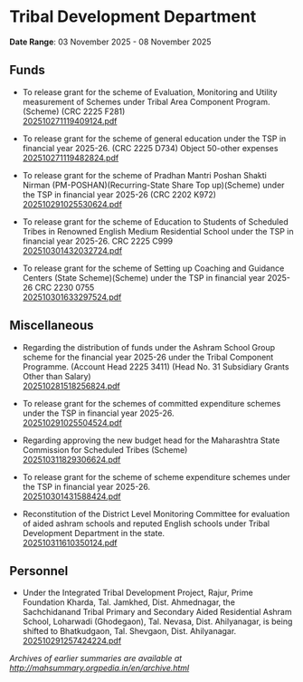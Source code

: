 # Tribal Development Department

**Date Range**: 03 November 2025 - 08 November 2025


## Funds
- To release grant for the scheme of Evaluation, Monitoring and Utility measurement of Schemes under Tribal Area Component Program.(Scheme) (CRC 2225 F281)\
  [202510271119409124.pdf](https://gr.maharashtra.gov.in/Site/Upload/Government%20Resolutions/English/202510271119409124.pdf)

- To release grant for the scheme of general education under the TSP in financial year 2025-26. (CRC 2225 D734) Object 50-other expenses\
  [202510271119482824.pdf](https://gr.maharashtra.gov.in/Site/Upload/Government%20Resolutions/English/202510271119482824.pdf)

- To release grant for the scheme of Pradhan Mantri Poshan Shakti  Nirman (PM-POSHAN)(Recurring-State Share Top up)(Scheme) under the TSP in financial year 2025-26 (CRC 2202 K972)\
  [202510291025530624.pdf](https://gr.maharashtra.gov.in/Site/Upload/Government%20Resolutions/English/202510291025530624.pdf)

- To release grant for the scheme of Education to Students of Scheduled  Tribes in Renowned English Medium Residential School under the TSP in financial year 2025-26. CRC 2225 C999\
  [202510301432032724.pdf](https://gr.maharashtra.gov.in/Site/Upload/Government%20Resolutions/English/202510301432032724.pdf)

- To release grant for the scheme of Setting up Coaching and Guidance Centers (State Scheme)(Scheme) under the TSP in financial year 2025-26 CRC 2230 0755\
  [202510301633297524.pdf](https://gr.maharashtra.gov.in/Site/Upload/Government%20Resolutions/English/202510301633297524.pdf)

## Miscellaneous
- Regarding the distribution of funds under the Ashram School Group scheme for the financial year 2025-26 under the Tribal Component Programme. (Account Head 2225 3411) (Head No. 31 Subsidiary Grants Other than Salary)\
  [202510281518256824.pdf](https://gr.maharashtra.gov.in/Site/Upload/Government%20Resolutions/English/202510281518256824.pdf)

- To release grant for the schemes of committed expenditure schemes under the TSP in financial year 2025-26.\
  [202510291025504524.pdf](https://gr.maharashtra.gov.in/Site/Upload/Government%20Resolutions/English/202510291025504524.pdf)

- Regarding approving the new budget head for the Maharashtra State Commission for Scheduled Tribes (Scheme)\
  [202510311829306624.pdf](https://gr.maharashtra.gov.in/Site/Upload/Government%20Resolutions/English/202510311829306624....pdf)

- To release grant for the scheme of scheme expenditure schemes under the TSP in financial year 2025-26.\
  [202510301431588424.pdf](https://gr.maharashtra.gov.in/Site/Upload/Government%20Resolutions/English/202510301431588424.pdf)

- Reconstitution of the District Level Monitoring Committee for evaluation of aided ashram schools and reputed English schools under Tribal Development Department in the state.\
  [202510311610350124.pdf](https://gr.maharashtra.gov.in/Site/Upload/Government%20Resolutions/English/202510311610350124.pdf)

## Personnel
- Under the Integrated Tribal Development Project, Rajur, Prime Foundation Kharda, Tal. Jamkhed, Dist. Ahmednagar, the Sachchidanand Tribal Primary and Secondary Aided Residential Ashram School, Loharwadi (Ghodegaon), Tal. Nevasa, Dist. Ahilyanagar, is being shifted to Bhatkudgaon, Tal. Shevgaon, Dist. Ahilyanagar.\
  [202510291257424224.pdf](https://gr.maharashtra.gov.in/Site/Upload/Government%20Resolutions/English/202510291257424224.pdf)


*Archives of earlier summaries are available at http://mahsummary.orgpedia.in/en/archive.html*